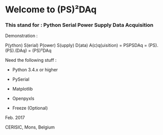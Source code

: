 # Welcome to (PS)²DAq

### This stand for : Python Serial Power Supply Data Acquisition

Demonstration : 


P(ython) S(erial) P(ower) S(upply) D(ata) A(c)q(uisition) = PSPSDAq
= (PS).(PS).(DAq) = (PS)²DAq


Need the following stuff : 

- Python 3.4.x or higher

- PySerial

- Matplotlib

- Openpyxls

- Freeze (Optional)


Feb. 2017

CERISIC, Mons, Belgium
